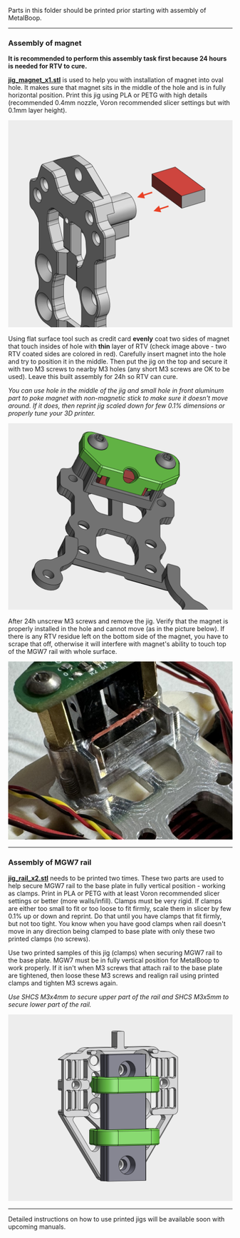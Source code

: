 Parts in this folder should be printed prior starting with assembly of MetalBoop.

---

### Assembly of magnet

**It is recommended to perform this assembly task first because 24 hours is needed for RTV to cure.**

[**jig_magnet_x1.stl**](./jig_magnet_x1.stl) is used to help you with installation of magnet into oval hole. It makes sure that magnet sits in the middle of the hole and is in fully horizontal position. Print this jig using PLA or PETG with high details (recommended 0.4mm nozzle, Voron recommended slicer settings but with 0.1mm layer height).

![Magnet-RTV-Coat](../../imgs/assembly/magnet_rtv_coat.png)

Using flat surface tool such as credit card **evenly** coat two sides of magnet that touch insides of hole with **thin** layer of RTV (check image above - two RTV coated sides are colored in red). Carefully insert magnet into the hole and try to position it in the middle. Then put the jig on the top and secure it with two M3 screws to nearby M3 holes (any short M3 screws are OK to be used). Leave this built assembly for 24h so RTV can cure.

_You can use hole in the middle of the jig and small hole in front aluminum part to poke magnet with non-magnetic stick to make sure it doesn't move around. If it does, then reprint jig scaled down for few 0.1% dimensions or properly tune your 3D printer._

![Magnet-Jig](../../imgs/assembly/magnet_jig.png)

After 24h unscrew M3 screws and remove the jig. Verify that the magnet is properly installed in the hole and cannot move (as in the picture below). If there is any RTV residue left on the bottom side of the magnet, you have to scrape that off, otherwise it will interfere with magnet's ability to touch top of the MGW7 rail with whole surface. 

![Magnet-Assembled](../../imgs/assembly/magnet_assembled.jpeg)

---

### Assembly of MGW7 rail

[**jig_rail_x2.stl**](./jig_rail_x2.stl) needs to be printed two times. These two parts are used to help secure MGW7 rail to the base plate in fully vertical position - working as clamps. Print in PLA or PETG with at least Voron recommended slicer settings or better (more walls/infill). Clamps must be very rigid. If clamps are either too small to fit or too loose to fit firmly, scale them in slicer by few 0.1% up or down and reprint. Do that until you have clamps that fit firmly, but not too tight. You know when you have good clamps when rail doesn't move in any direction being clamped to base plate with only these two printed clamps (no screws).

Use two printed samples of this jig (clamps) when securing MGW7 rail to the base plate. MGW7 must be in fully vertical position for MetalBoop to work properly. If it isn't when M3 screws that attach rail to the base plate are tightened, then loose these M3 screws and realign rail using printed clamps and tighten M3 screws again.

_Use SHCS M3x4mm to secure upper part of the rail and SHCS M3x5mm to secure lower part of the rail._

![Rail-Jig](../../imgs/assembly/rail_jig.png)

---

Detailed instructions on how to use printed jigs will be available soon with upcoming manuals.
